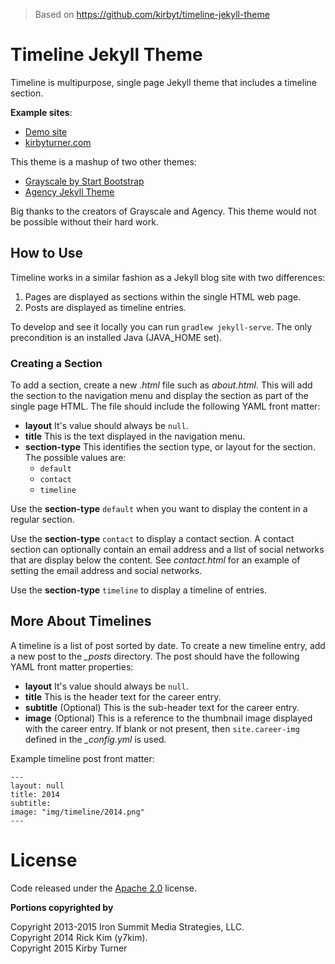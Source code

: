 > Based on https://github.com/kirbyt/timeline-jekyll-theme

# Timeline Jekyll Theme

Timeline is multipurpose, single page Jekyll theme that includes a timeline section. 

**Example sites**:

- [Demo site](http://kirbyt.github.io/timeline-jekyll-theme)
- [kirbyturner.com](http://www.kirbyturner.com)

This theme is a mashup of two other themes:

- [Grayscale by Start Bootstrap](https://github.com/IronSummitMedia/startbootstrap-grayscale)
- [Agency Jekyll Theme](https://github.com/y7kim/agency-jekyll-theme)

Big thanks to the creators of Grayscale and Agency. This theme would not be possible without their hard work.

## How to Use

Timeline works in a similar fashion as a Jekyll blog site with two differences:

1. Pages are displayed as sections within the single HTML web page.
2. Posts are displayed as timeline entries.

To develop and see it locally you can run `gradlew jekyll-serve`. The only precondition is an installed Java (JAVA_HOME set).

### Creating a Section

To add a section, create a new *.html* file such as *about.html*. This will add the section to the navigation menu and display the section as part of the single page HTML. The file should include the following YAML front matter:

- **layout** It's value should always be `null`.
- **title** This is the text displayed in the navigation menu.
- **section-type** This identifies the section type, or layout for the section. The possible values are:
    + `default`
    + `contact`
    + `timeline`

Use the **section-type** `default` when you want to display the content in a regular section.

Use the **section-type** `contact` to display a contact section. A contact section can optionally contain an email address and a list of social networks that are display below the content. See *contact.html* for an example of setting the email address and social networks.

Use the **section-type** `timeline` to display a timeline of entries. 

## More About Timelines

A timeline is a list of post sorted by date. To create a new timeline entry, add a new post to the *_posts* directory. The post should have the following YAML front matter properties:

- **layout** It's value should always be `null`.
- **title** This is the header text for the career entry.
- **subtitle** (Optional) This is the sub-header text for the career entry.
- **image** (Optional) This is a reference to the thumbnail image displayed with the career entry. If blank or not present, then `site.career-img` defined in the *_config.yml* is used.

Example timeline post front matter:

```
---
layout: null
title: 2014
subtitle:
image: "img/timeline/2014.png"
---
```

# License

Code released under the [Apache 2.0][license] license.

**Portions copyrighted by**

Copyright 2013-2015 Iron Summit Media Strategies, LLC.  
Copyright 2014 Rick Kim (y7kim).  
Copyright 2015 Kirby Turner

[license]: https://github.com/kirbyt/timeline-jekyll-theme/blob/master/LICENSE
